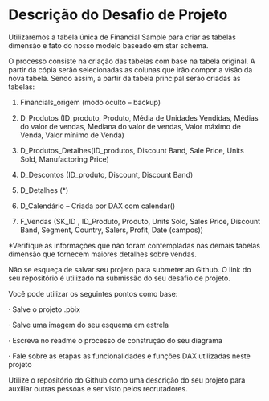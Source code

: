 # Descrição do Desafio de Projeto

Utilizaremos a tabela única de Financial Sample para criar as tabelas dimensão e fato do nosso modelo baseado em star schema.

O processo consiste na criação das tabelas com base na tabela original. A partir da cópia serão selecionadas as colunas que irão compor a visão da nova tabela. Sendo assim, a partir da tabela principal serão criadas as tabelas:

1. Financials_origem (modo oculto – backup)

2. D_Produtos (ID_produto, Produto, Média de Unidades Vendidas, Médias do valor de vendas, Mediana do valor de vendas, Valor máximo de Venda, Valor mínimo de Venda)

3. D_Produtos_Detalhes(ID_produtos, Discount Band, Sale Price, Units Sold, Manufactoring Price)

4. D_Descontos (ID_produto, Discount, Discount Band)

5. D_Detalhes (*)

6. D_Calendário – Criada por DAX com calendar()

7. F_Vendas (SK_ID , ID_Produto, Produto, Units Sold, Sales Price, Discount Band, Segment, Country, Salers, Profit, Date (campos))


*Verifique as informações que não foram contempladas nas demais tabelas dimensão que fornecem maiores detalhes sobre vendas.

Não se esqueça de salvar seu projeto para submeter ao Github. O link do seu repositório é utilizado na submissão do seu desafio de projeto.

Você pode utilizar os seguintes pontos como base:

· Salve o projeto .pbix

· Salve uma imagem do seu esquema em estrela

· Escreva no readme o processo de construção do seu diagrama

· Fale sobre as etapas as funcionalidades e funções DAX utilizadas neste projeto

Utilize o repositório do Github como uma descrição do seu projeto para auxiliar outras pessoas e ser visto pelos recrutadores.